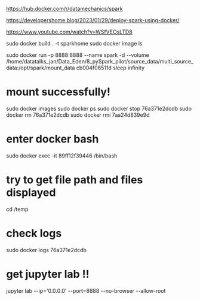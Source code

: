 https://hub.docker.com/r/datamechanics/spark

https://developershome.blog/2023/01/29/deploy-spark-using-docker/

https://www.youtube.com/watch?v=WSfVEOsLTD8


sudo docker build . -t sparkhome
sudo docker image ls

sudo docker run -p 8888:8888 --name spark -d --volume /home/datatalks_jan/Data_Eden/8_pySpark_pilot/source_data/multi_source_data:/opt/spark/mount_data cb004f06511d sleep infinity
# mount successfully!

sudo docker images
sudo docker ps
sudo docker stop 76a371e2dcdb
sudo docker rm 76a371e2dcdb
sudo docker rmi 7aa24d839e9d

# enter docker bash
sudo docker exec -it 89ff12f39446 /bin/bash
# try to get file path and files displayed
cd /temp

# check logs 
sudo docker logs 76a371e2dcdb
# get jupyter lab  !!
jupyter lab --ip='0.0.0.0' --port=8888 --no-browser --allow-root


